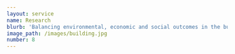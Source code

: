 ```yaml
---
layout: service
name: Research
blurb: 'Balancing environmental, economic and social outcomes in the built environment'
image_path: /images/building.jpg
number: 8
---
```

